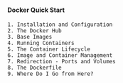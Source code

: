 #### Docker Quick Start
    1. Installation and Configuration
    2. The Docker Hub
    3. Base Images
    4. Running Containers
    5. The Container Lifecycle
    6. Image and Container Management
    7. Redirection - Ports and Volumes
    8. The Dockerfile
    9. Where Do I Go from Here?
